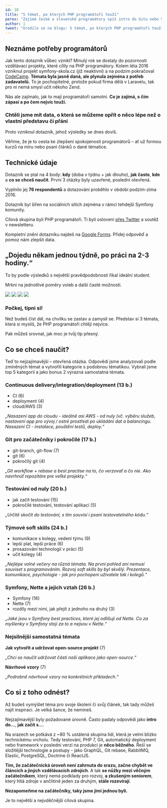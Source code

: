 ```yaml
---
id: 10
title: "5 témat, po kterých PHP programátoři touží"
perex: "Zajímá české a slovenské programátory spíš intro do Gitu nebo Symfony pro pokročilé? Chtějí spíš týdenní výuku nebo víkendovou? Celý den nebo jen pár hodin? Na tyto a další otázky jsme měli jen subjektivní odpovědi. Chěli jsme vědět &ndash; **a tak vznikl dotazník o vzdělávání na míru - na něj nám odpovědlo 76 z vás a dnes se podělíme o jeho výsledky**."
author: 1
tweet: "Urodilo se na blogu: 5 témat, po kterých PHP programátoři touží #php #research"
---
```


## Neznáme potřeby programátorů

Jak tento dotazník vůbec vznikl? Minulý rok se dostaly do pozornosti vzdělávací projekty, které cílily na PHP programátory. Kolem léta 2016 vzniknul projekt symfony-skola.cz (již neaktivní) a na podzim pokračoval [CodeCamp](http://codecamp.cz/). **Témata byla jasně daná, ale plynula zejména z potřeb zadavatelů.** To je pochopitelné, protože pokud firma dělá v Laravelu, tak pro ni nemá smysl učit někoho Zend.

Nás ale zajímalo, jak to mají programátoři samotní. **Co je zajímá, s čím zápasí a po čem nejvíc touží.**

### Chtěli jsme mít data, o která se můžeme opřít o něco lépe než o vlastní představu či přání

Proto vzniknul dotazník, jehož výsledky se dnes dovíš.

Věříme, že je to cesta ke zlepšení spokojenosti programátorů &ndash; ať už formou kurzů na míru nebo psaní článků o dané tématice.


## Technické údaje

Dotazník se ptal na 4 body: **kdy** (doba v týdnu + jak dlouho), **jak často**, **kde** a **co se chceš naučit**. První 3 otázky byly uzavřené, poslední otevřená.

Vyplnilo jej **76 respondentů** a dotazování proběhlo v období podzim-zima 2016.

Dotazník byl šířen na sociálních sítích zejména v rámci tehdejší Symfony komunity.

Cílová skupina byli PHP programátoři. Ti byli osloveni [přes Twitter](https://twitter.com/Pehapkari/status/789454946965987328) a soutěž v newsletteru.

Kompletní znění dotazníku najdeš na [Google Forms](https://docs.google.com/forms/d/157AWMF_yUjrYuqZ6B81HW-0WD5e8E_lAbwGdjyQqdOE). Přidej odpověď a pomoz nám zlepšit data.


## „Dojedu někam jednou týdně, po práci na 2-3 hodiny.“

To by podle výsledků s největší pravědpodobností říkal ideální student.

Mrkni na jednotlivé poměry voleb a další časté možnosti.

<img src="/assets/images/posts/2017/education-pool/pie-1-1.png">

<img src="/assets/images/posts/2017/education-pool/pie-1-2.png">

<img src="/assets/images/posts/2017/education-pool/pie-2.png">

<img src="/assets/images/posts/2017/education-pool/pie-3.png">


### Počkej, tipni si!

Než budeš číst dál, na chvilku se zastav a zamysli se. Představ si 3 témata, která si myslíš, že PHP programátoři chtějí nejvíce.

Pak můžeš srovnat, jak moc je tvůj tip přesný.


## Co se chceš naučit?

Teď to nejzajímavější &ndash; otevřená otázka. Odpovědi jsme analyzovali podle zmíněných témat a vytvořili kategorie s podobnou tématikou. Vybrali jsme top 5 kategorií a jako bonus 2 výrazná samostatná témata.

### Continuous delivery/integration/deployment (13 b.)

- CI (6)
- deployment (4)
- cloud/AWS    (3)

*„Nasazení app do cloudu - ideálně asi AWS - od nuly (vč. výběru služeb, nastavení app pro vývoj / ostré prostředí po ukládání dat a balancingu. Nasazení CI - instalace, pouštění testů, deploy.“*


### Git pro začátečníky i pokročilé (17 b.)

- git-branch, git-flow (7)
- git (6)
- pokročilý git    (4)

*„Git workflow + rebase a best practise na to, čo verzovať a čo nie. Ako navrhnúť repozitáre pre veľké projekty.“*


### Testování od nuly (20 b.)

- jak začít testování (15)
- pokročilé testování, testování aplikací (5)

*„Určitě skočit do testování, s tím souvisí i psaní testovatelného kódu.“*


### Týmové soft skills (24 b.)

- komunikace s kolegy, vedení týmu (9)
- lepší plat, lepší práce (6)
- prosazování technologií v práci (5)
- učit kolegy (4)

*„Nejlépe volné večery na různá témata. Na první pohled ani nemusí souviset s programováním. Rozvoj soft skills by byl skvělý. Prezentace, komunikace, psychologie - jak pro pochopeni uživatele tak i kolegů.“*

### Symfony, Nette a jejich vztah (26 b.)

- Symfony (16)
- Nette    (7)
- rozdíly mezi nimi, jak přejít z jednoho na druhý (3)

*„Jaké jsou v Symfony best practices, které jej odlišují od Nette. Co za myšlenky v Symfony stojí za to a nejsou v Nette.“*


### Nejsilnější samostatná témata

**Jak vytvořit a udržovat open-source projekt** (7)

*„Chci se naučit udržovat části naší aplikace jako open-source.“*

**Návrhové vzory** (7)

*„Podrobně návrhové vzory na konkrétních přikladech.“*


## Co si z toho odnést?

Až budeš vymýšlet téma pro svoje školení či svůj článek, tak tady můžeš najít inspiraci. Je velká šance, že nemineš.

Nejzajímavější byly požadované úrovně. Často padaly odpovědi jako **intro do...**, **jak začít s...**.

Na srazech se potkává z ~80 % ustálená skupina lidí, která je velmi blízko technickému vrcholu. Tedy testování, PHP 7, Git, automatický deployment nebo framework v poslední verzi na produkci je **něco běžného**. Řeší se složitější technologie a postupy - jako GraphQL, Git rebase, RabbitMQ, Elastic, PostgreSQL, Doctrine či ReactJS.

 **Tím, že začátečnická úroveň není zahrnuta do srazu, začne chybět ve článcích a jiných vzdělávacích zdrojích**. A tak  **se nůžky mezi věčným začátečníkem**, který nemá podklady pro rozvoj, **a zkušeným seniorem**, který hltá zdroje v ančlitině jeden za druhým, **stále rozevírají**.

**Nezapomeňme na začátečníky, taky jsme jimi jednou byli.**

Je to největší a nejvděčnější cílová skupina.
